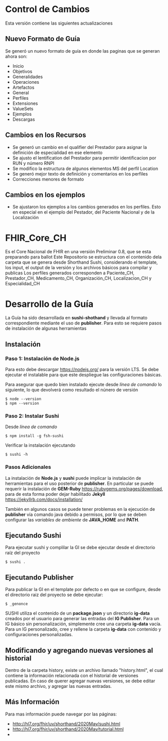 # Control de Cambios
Esta versión contiene las siguientes actualizaciones

## Nuevo Formato de Guía
Se generó un nuevo formato de guía en donde las paginas que se generan ahora son:

* Inicio
* Objetivos
* Generalidades
* Operaciones
* Artefactos
 * General
 * Perfiles
 * Extensiones
 * ValueSets 
* Ejemplos
* Descargas

## Cambios en los Recursos

* Se generó un cambio en el qualifier del Prestador para asignar la definición de especialidad en ese elemento
* Se ajusto el Ientification del Prestador para permitir identificacion por RUN y número RNPI
* Se modifico la estructura de algunos elementos MS del perfil Location
* Se generó mejor texto de definición y comentarios en los perfiles 
* Correcciones menores de formato

## Cambios en los ejemplos
* Se ajustaron los ejemplos a los cambios generados en los perfiles. Esto en especial en el ejemplo del Pestador, del Paciente Nacional y de la Localización

# FHIR_Core_CH
Es el Core Nacional de FHIR en una versión Preliminar 0.8, que se esta preparando para ballot
Este Repositorio se estructura con el contenido dela carpeta que se genera desde Shorthand Sushi, considerando el template, los input, el output de la versión y los archivos básicos para compilar y publicas
Los perfiles generados corresponden a Paciente_CH, Prestador_CH, Medicamento_CH, Organización_CH, Localizacion_CH y Especialidad_CH

# Desarrollo de la Guía
La Guía ha sido desarrollada en **sushi-shothand** y llevada al formato correspondiente mediante el uso de **publisher**. Para esto se requiere pasos de instalación de algunas herramientas

## Instalación
### Paso 1: Instalación de Node.js
Para esto debe descargar https://nodejs.org/ para la versión LTS. Se debe ejecutar el instalable para que este despliegue las configuraciones básicas.

Para asegurar que quedo bien instalado ejecute desde *línea de comando* lo siguiente, lo que devolverá como resultado el núnero de versión

~~~
$ node --version
$ npm --version
~~~

### Paso 2: Instalar Sushi
Desde *línea de comando*

~~~
$ npm install -g fsh-sushi
~~~

Verificar la instalación ejecutando

~~~
$ sushi -h
~~~
### Pasos Adicionales
La instalación de **Node.js** y **sushi** puede implicar la instalación de herramientas para el uso posterior de **publisher**. En particular se puede requerir la instalación de  **GEM-Ruby** https://rubygems.org/pages/download, para de esta forma poder dejar habilitado **Jekyll** https://jekyllrb.com/docs/installation/

También en algunos casos se puede tener problemas en la ejecución de **publisher** vía comando java debido a permisos, por lo que se deben configurar las *variables de ambiente* de **JAVA_HOME** and **PATH**.

## Ejecutando Sushi
Para ejecutar sushi y complilar la GI se debe ejecutar desde el directorio raíz del proyecto

~~~
$ sushi .
~~~

## Ejecutando Publisher
Para publicar la GI en el template por defecto o en que se configure, desde el directorio raiz del proyecto se debe ejecutar:

~~~
$ _genonce
~~~

SUSHI utiliza el contenido de un **package.json** y un directorio **ig-data** creados por el usuario para generar las entradas del **IG Publisher**. Para un IG básico sin personalización, simplemente cree una carpeta **ig-data** vacía. Para un IG personalizado, cree y rellene la carpeta **ig-data** con contenido y configuraciones personalizadas.

## Modificando y agregando nuevas versiones al historial
Dentro de la carpeta history, existe un archivo llamado "history.html", el cual contiene la información relacionada con el historial de versiones publicadas.
En caso de querer agregar nuevas versiones, se debe editar este mismo archivo, y agregar las nuevas entradas.

## Más Información
Para mas información puede navegar por las páginas:

* http://hl7.org/fhir/uv/shorthand/2020May/sushi.html
* http://hl7.org/fhir/uv/shorthand/2020May/tutorial.html
* 
